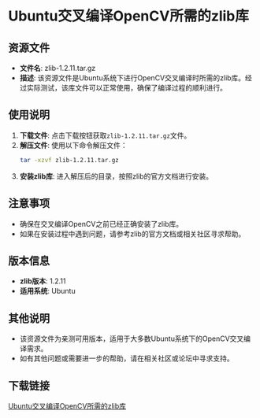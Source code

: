 # Ubuntu交叉编译OpenCV所需的zlib库

## 资源文件
- **文件名**: zlib-1.2.11.tar.gz
- **描述**: 该资源文件是Ubuntu系统下进行OpenCV交叉编译时所需的zlib库。经过实际测试，该库文件可以正常使用，确保了编译过程的顺利进行。

## 使用说明
1. **下载文件**: 点击下载按钮获取`zlib-1.2.11.tar.gz`文件。
2. **解压文件**: 使用以下命令解压文件：
   ```bash
   tar -xzvf zlib-1.2.11.tar.gz
   ```
3. **安装zlib库**: 进入解压后的目录，按照zlib的官方文档进行安装。

## 注意事项
- 确保在交叉编译OpenCV之前已经正确安装了zlib库。
- 如果在安装过程中遇到问题，请参考zlib的官方文档或相关社区寻求帮助。

## 版本信息
- **zlib版本**: 1.2.11
- **适用系统**: Ubuntu

## 其他说明
- 该资源文件为亲测可用版本，适用于大多数Ubuntu系统下的OpenCV交叉编译需求。
- 如有其他问题或需要进一步的帮助，请在相关社区或论坛中寻求支持。

## 下载链接

[Ubuntu交叉编译OpenCV所需的zlib库](https://pan.quark.cn/s/35794b2c66e8)